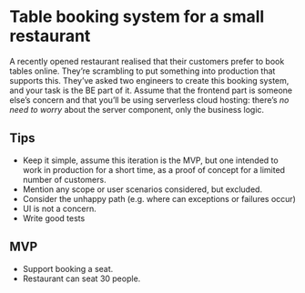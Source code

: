 # Table booking system for a small restaurant

A recently opened restaurant realised that their customers prefer to book tables online. They’re scrambling to put something into production that supports this. They’ve asked two engineers to create this booking system, and your task is the BE part of it. Assume that the frontend part is someone else’s concern and that you’ll be using serverless cloud hosting: there’s *no need to worry* about the server component, only the business logic.

## Tips

- Keep it simple, assume this iteration is the MVP, but one intended to work in production for a short time, as a proof of concept for a limited number of customers.
- Mention any scope or user scenarios considered, but excluded.
- Consider the unhappy path (e.g. where can exceptions or failures occur)
- UI is not a concern.
- Write good tests

## MVP

- Support booking a seat.
- Restaurant can seat 30 people.

